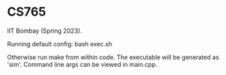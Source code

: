 # CS765
IIT Bombay (Spring 2023).

Running default config:
bash exec.sh

Otherwise run make from within code.
The executable will be generated as 'sim'.
Command line args can be viewed in main.cpp.
